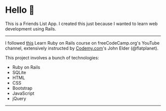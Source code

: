 # Hello 👋
This is a Friends List App. I created this just because I wanted to learn web development using Rails.

---

I followed [this](https://youtu.be/fmyvWz5TUWg) Learn Ruby on Rails course on freeCodeCamp.org's YouTube channel, extensively instructed by [Codemy.com](http://Codemy.com)'s John Elder (@flatplanet).


This project involves a bunch of technologies:
* Ruby on Rails
* SQLite
* HTML
* CSS
* Bootstrap
* JavaScript
* jQuery

---
